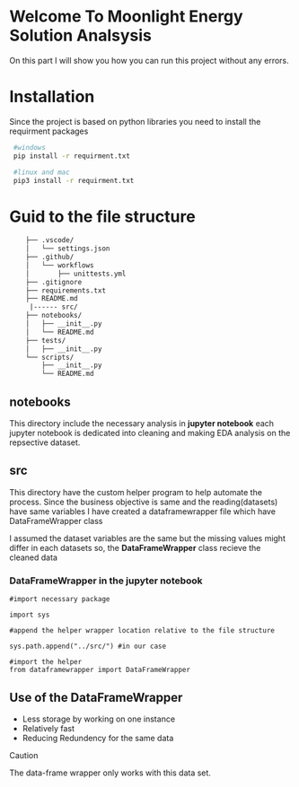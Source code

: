 # Welcome To Moonlight Energy Solution Analsysis

On this part I will show you how you can run this project without any errors.

# Installation

Since the project is based on python libraries you need to install the
requirment packages

```bash
 #windows
 pip install -r requirment.txt

 #linux and mac
 pip3 install -r requirment.txt
```

# Guid to the file structure
```txt
    ├── .vscode/
    │   └── settings.json
    ├── .github/
    │   └── workflows
    │       ├── unittests.yml
    ├── .gitignore
    ├── requirements.txt
    ├── README.md
     |------ src/
    ├── notebooks/
    │   ├── __init__.py
    │   └── README.md
    ├── tests/
    │   ├── __init__.py
    └── scripts/
        ├── __init__.py
        └── README.md
```
## notebooks
This directory include the necessary analysis in **jupyter notebook** each jupyter notebook is dedicated into cleaning and making EDA analysis on the repsective dataset.

## src
This directory have the custom helper program to help automate the process. 
Since the business objective is same and the reading(datasets) have same variables I have created a dataframewrapper file which have DataFrameWrapper class

I assumed the dataset variables are the same but the missing values might differ in each datasets so, the **DataFrameWrapper** class recieve the cleaned data

### DataFrameWrapper in the jupyter notebook

```python3
#import necessary package

import sys

#append the helper wrapper location relative to the file structure

sys.path.append("../src/") #in our case

#import the helper
from dataframewrapper import DataFrameWrapper

```
## Use of the DataFrameWrapper
+ Less storage by working on one instance
+ Relatively fast
+ Reducing Redundency for the same data


> [!CAUTION]
> The data-frame wrapper only works with this data set.


